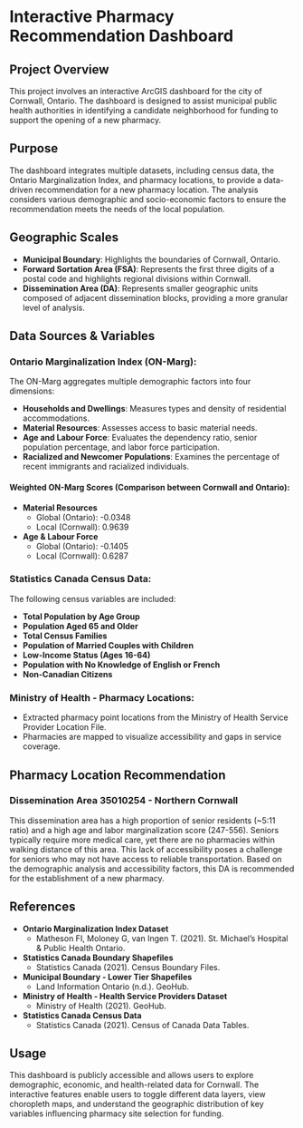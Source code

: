 # Interactive Pharmacy Recommendation Dashboard

## Project Overview
This project involves an interactive ArcGIS dashboard for the city of Cornwall, Ontario. The dashboard is designed to assist municipal public health authorities in identifying a candidate neighborhood for funding to support the opening of a new pharmacy.

## Purpose
The dashboard integrates multiple datasets, including census data, the Ontario Marginalization Index, and pharmacy locations, to provide a data-driven recommendation for a new pharmacy location. The analysis considers various demographic and socio-economic factors to ensure the recommendation meets the needs of the local population.

## Geographic Scales
- **Municipal Boundary**: Highlights the boundaries of Cornwall, Ontario.
- **Forward Sortation Area (FSA)**: Represents the first three digits of a postal code and highlights regional divisions within Cornwall.
- **Dissemination Area (DA)**: Represents smaller geographic units composed of adjacent dissemination blocks, providing a more granular level of analysis.

## Data Sources & Variables
### Ontario Marginalization Index (ON-Marg):
The ON-Marg aggregates multiple demographic factors into four dimensions:
- **Households and Dwellings**: Measures types and density of residential accommodations.
- **Material Resources**: Assesses access to basic material needs.
- **Age and Labour Force**: Evaluates the dependency ratio, senior population percentage, and labor force participation.
- **Racialized and Newcomer Populations**: Examines the percentage of recent immigrants and racialized individuals.

#### Weighted ON-Marg Scores (Comparison between Cornwall and Ontario):
- **Material Resources**
  - Global (Ontario): -0.0348
  - Local (Cornwall): 0.9639
- **Age & Labour Force**
  - Global (Ontario): -0.1405
  - Local (Cornwall): 0.6287

### Statistics Canada Census Data:
The following census variables are included:
- **Total Population by Age Group**
- **Population Aged 65 and Older**
- **Total Census Families**
- **Population of Married Couples with Children**
- **Low-Income Status (Ages 16-64)**
- **Population with No Knowledge of English or French**
- **Non-Canadian Citizens**

### Ministry of Health - Pharmacy Locations:
- Extracted pharmacy point locations from the Ministry of Health Service Provider Location File.
- Pharmacies are mapped to visualize accessibility and gaps in service coverage.

## Pharmacy Location Recommendation
### Dissemination Area 35010254 - Northern Cornwall
This dissemination area has a high proportion of senior residents (~5:11 ratio) and a high age and labor marginalization score (247-556). Seniors typically require more medical care, yet there are no pharmacies within walking distance of this area. This lack of accessibility poses a challenge for seniors who may not have access to reliable transportation. Based on the demographic analysis and accessibility factors, this DA is recommended for the establishment of a new pharmacy.

## References
- **Ontario Marginalization Index Dataset**
  - Matheson FI, Moloney G, van Ingen T. (2021). St. Michael’s Hospital & Public Health Ontario.
- **Statistics Canada Boundary Shapefiles**
  - Statistics Canada (2021). Census Boundary Files.
- **Municipal Boundary - Lower Tier Shapefiles**
  - Land Information Ontario (n.d.). GeoHub.
- **Ministry of Health - Health Service Providers Dataset**
  - Ministry of Health (2021). GeoHub.
- **Statistics Canada Census Data**
  - Statistics Canada (2021). Census of Canada Data Tables.

## Usage
This dashboard is publicly accessible and allows users to explore demographic, economic, and health-related data for Cornwall. The interactive features enable users to toggle different data layers, view choropleth maps, and understand the geographic distribution of key variables influencing pharmacy site selection for funding.

